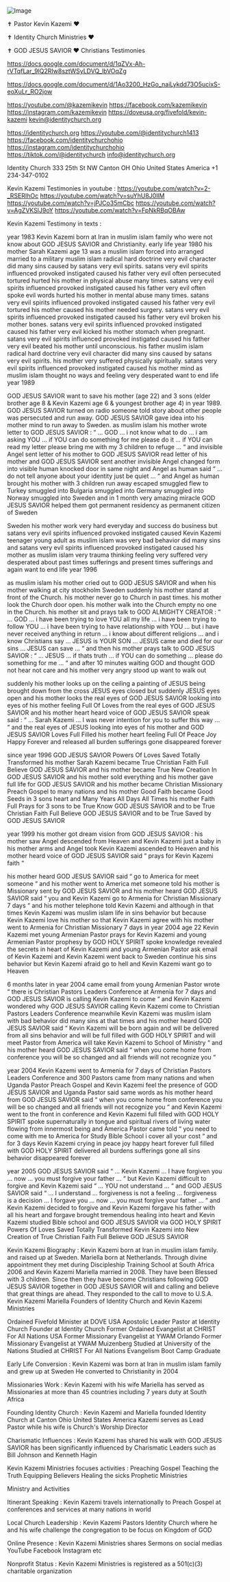 ![Image](https://github.com/user-attachments/assets/3d374f60-1fec-4ebf-bf25-ceeaa2c7b227)

✝️ Pastor Kevin Kazemi ❤️

✝️ Identity Church Ministries ❤️

✝️ GOD JESUS SAVIOR ❤️ Christians Testimonies

https://docs.google.com/document/d/1qZVx-Ah-rVTqfLar_9lQ2RIw8sztWSyLDVQ_lbVOqZg

https://docs.google.com/document/d/1Ao3200_HzGo_naiLykdd73O5ucixS-eoXuLr_RO2jow

https://youtube.com/@kazemikevin
https://facebook.com/kazemikevin
https://instagram.com/kazemikevin
https://doveusa.org/fivefold/kevin-kazemi
kevin@identitychurch.org

https://identitychurch.org
https://youtube.com/@identitychurch1413
https://facebook.com/identitychurchohio
https://instagram.com/identitychurchohio
https://tiktok.com/@identitychurch
info@identitychurch.org

Identity Church
333 25th St NW
Canton OH Ohio
United States America
+1 234-347-0102

Kevin Kazemi Testimonies in youtube :
https://youtube.com/watch?v=2-_RSERIhOc
https://youtube.com/watch?v=suYhU8J0llM
https://youtube.com/watch?v=jPJCo35mCbc
https://youtube.com/watch?v=AgZVKSlJ9oY
https://youtube.com/watch?v=FpNkRBqOBAw

Kevin Kazemi Testimony in texts :

year 1983 Kevin Kazemi born at Iran in muslim islam family who were not know about GOD JESUS SAVIOR and Christianity. early life year 1980 his mother Sarah Kazemi age 13 was a muslim islam forced into arranged married to a military muslim islam radical hard doctrine very evil character did many sins caused by satans very evil spirits. satans very evil spirits influenced provoked instigated caused his father very evil often persecuted tortured hurted his mother in physical abuse many times. satans very evil spirits influenced provoked instigated caused his father very evil often spoke evil words hurted his mother in mental abuse many times. satans very evil spirits influenced provoked instigated caused his father very evil tortured his mother caused his mother needed surgery. satans very evil spirits influenced provoked instigated caused his father very evil broken his mother bones. satans very evil spirits influenced provoked instigated caused his father very evil kicked his mother stomach when pregnant. satans very evil spirits influenced provoked instigated caused his father very evil beated his mother until unconscious. his father muslim islam radical hard doctrine very evil character did many sins caused by satans very evil spirits. his mother very suffered physically spiritually. satans very evil spirits influenced provoked instigated caused his mother mind as muslim islam thought no ways and feeling very desperated want to end life year 1989

GOD JESUS SAVIOR want to save his mother (age 22) and 3 sons (elder brother age 8 & Kevin Kazemi age 6 & youngest brother age 4) in year 1989. GOD JESUS SAVIOR turned on radio someone told story about other people was persecuted and run away. GOD JESUS SAVIOR gave idea into his mother mind to run away to Sweden. as muslim islam his mother wrote letter to GOD JESUS SAVIOR : “ … GOD … i not know what to do … i am asking YOU … if YOU can do something for me please do it … if YOU can read my letter please bring me with my 3 children to refuge … “ and invisible Angel sent letter of his mother to GOD JESUS SAVIOR read letter of his mother and GOD JESUS SAVIOR sent another invisible Angel changed form into visible human knocked door in same night and Angel as human said “ … do not tell anyone about your identity just be quiet … “ and Angel as human brought his mother with 3 children run away escaped smuggled flew to Turkey smuggled into Bulgaria smuggled into Germany smuggled into Norway smuggled into Sweden and in 1 month very amazing miracle GOD JESUS SAVIOR helped them got permanent residency as permanent citizen of Sweden

Sweden his mother work very hard everyday and success do business but satans very evil spirits influenced provoked instigated caused Kevin Kazemi teenager young adult as muslim islam was very bad behavior did many sins and satans very evil spirits influenced provoked instigated caused his mother as muslim islam very trauma thinking feeling very suffered very desperated about past times sufferings and present times sufferings and again want to end life year 1996

as muslim islam his mother cried out to GOD JESUS SAVIOR and when his mother walking at city stockholm Sweden suddenly his mother stand at front of the Church. his mother never go to Church in past times. his mother look the Church door open. his mother walk into the Church empty no one in the Church. his mother sit and prays talk to GOD ALMIGHTY CREATOR : “ … GOD … i have been trying to love YOU all my life …  i have been trying to follow YOU …  i have been trying to have relationship with YOU … but i have never received anything in return … i know about different religions … and i know Christians say … JESUS is YOUR SON … JESUS came and died for our sins … JESUS can save … “ and then his mother prays talk to GOD JESUS SAVIOR : “ … JESUS … if thats truth … if YOU can do something … please do something for me … “ and after 10 minutes waiting GOD and thought GOD not hear not care and his mother very angry stood up want to walk out

suddenly his mother looks up on the ceiling a painting of JESUS being brought down from the cross JESUS eyes closed but suddenly JESUS eyes open and his mother looks the real eyes of GOD JESUS SAVIOR looking into eyes of his mother feeling Full Of Loves from the real eyes of GOD JESUS SAVIOR and his mother heart heard voice of GOD JESUS SAVIOR speak said : “ … Sarah Kazemi … I was never intention for you to suffer this way … “ and the real eyes of JESUS looking into eyes of his mother and GOD JESUS SAVIOR Loves Full Filled his mother heart feeling Full Of Peace Joy Happy Forever and released all burden sufferings gone disappeared forever 

since year 1996 GOD JESUS SAVIOR Powers Of Loves Saved Totally Transformed his mother Sarah Kazemi became True Christian Faith Full Believe GOD JESUS SAVIOR and his mother became True New Creation In GOD JESUS SAVIOR and his mother sold everything and his mother gave full life for GOD JESUS SAVIOR and his mother became Christian Missionary Preach Gospel to many nations and his mother Good Faith became Good Seeds in 3 sons heart and Many Years All Days All Times his mother Faith Full Prays for 3 sons to be True Know GOD JESUS SAVIOR and to be True Christian Faith Full Believe GOD JESUS SAVIOR and to be True Saved by GOD JESUS SAVIOR

year 1999 his mother got dream vision from GOD JESUS SAVIOR : his mother saw Angel descended from Heaven and Kevin Kazemi just a baby in his mother arms and Angel took Kevin Kazemi ascended to Heaven and his mother heard voice of GOD JESUS SAVIOR said “ prays for Kevin Kazemi faith “ 

his mother heard GOD JESUS SAVIOR said “ go to America for meet someone “ and his mother went to America met someone told his mother is Missionary sent by GOD JESUS SAVIOR and his mother heard GOD JESUS SAVIOR said “ you and Kevin Kazemi go to Armenia for Christian Missionary 7 days “ and his mother telephone told Kevin Kazemi and although in that times Kevin Kazemi was muslim islam life in sins behavior but because Kevin Kazemi love his mother so that Kevin Kazemi agree with his mother went to Armenia for Christian Missionary 7 days in year 2004 age 22 Kevin Kazemi met young Armenian Pastor prays for Kevin Kazemi and young Armenian Pastor prophesy by GOD HOLY SPIRIT spoke knowledge revealed the secrets in heart of Kevin Kazemi and young Armenian Pastor ask email of Kevin Kazemi and Kevin Kazemi went back to Sweden continue his sins behavior but Kevin Kazemi afraid go to hell and Kevin Kazemi want go to Heaven

6 months later in year 2004 came email from young Armenian Pastor wrote “ there is Christian Pastors Leaders Conference at Armenia for 7 days and GOD JESUS SAVIOR is calling Kevin Kazemi to come “ and Kevin Kazemi wondered why GOD JESUS SAVIOR calling Kevin Kazemi come to Christian Pastors Leaders Conference meanwhile Kevin Kazemi was muslim islam with bad behavior did many sins at that times and his mother heard GOD JESUS SAVIOR said “ Kevin Kazemi will be born again and will be delivered from all sins behavior and will be full filled with GOD HOLY SPIRIT and will meet Pastor from America will take Kevin Kazemi to School of Ministry “ and his mother heard GOD JESUS SAVIOR said “ when you come home from conference you will be so changed and all friends will not recognize you “

year 2004 Kevin Kazemi went to Armenia for 7 days of Christian Pastors Leaders Conference and 300 Pastors came from many nations and when Uganda Pastor Preach Gospel and Kevin Kazemi feel the presence of GOD JESUS SAVIOR and Uganda Pastor said same words as his mother heard from GOD JESUS SAVIOR said “ when you come home from conference you will be so changed and all friends will not recognize you “ and Kevin Kazemi went to the front in conference and Kevin Kazemi full filled with GOD HOLY SPIRIT spoke supernaturally in tongue and spiritual rivers of living water flowing from innermost being and America Pastor came told “ you need to come with me to America for Study Bible School i cover all your cost “ and for 3 days Kevin Kazemi crying in peace joy happy heart forever full filled with GOD HOLY SPIRIT delivered all burdens sufferings gone all sins behavior disappeared forever

year 2005 GOD JESUS SAVIOR said “ … Kevin Kazemi … I have forgiven you … now … you must forgive your father … “ but Kevin Kazemi difficult to forgive and Kevin Kazemi said “ … YOU not understand … “ and GOD JESUS SAVIOR said “ … I understand … forgiveness is not a feeling … forgiveness is a decision … I forgave you … now … you must forgive your father … “ and Kevin Kazemi decided to forgive and Kevin Kazemi forgave his father with all his heart and forgave brought tremendous healing into heart and Kevin Kazemi studied Bible school and GOD JESUS SAVIOR via GOD HOLY SPIRIT Powers Of Loves Saved Totally Transformed Kevin Kazemi into New Creation of True Christian Faith Full Believe GOD JESUS SAVIOR

Kevin Kazemi Biography :
Kevin Kazemi born at Iran in muslim islam family. and raised up at Sweden. Mariella born at Netherlands. Through divine appointment they met during Discipleship Training School at South Africa 2006 and Kevin Kazemi Mariella married in 2008. They have been Blessed with 3 children. Since then they have become Christians following GOD JESUS SAVIOR together in GOD JESUS SAVIOR will and calling and believe that great things are ahead. They responded to the call to move to U.S.A. Kevin Kazemi Mariella Founders of Identity Church and Kevin Kazemi Ministries

Ordained Fivefold Minister at DOVE USA
Apostolic Leader Pastor at Identity Church
Founder at Identity Church
Former Ordained Evangelist at CHRIST For All Nations USA
Former Missionary Evangelist at YWAM Orlando
Former Missionary Evangelist at YWAM Muizenberg
Studied at University of the Nations
Studied at CHRIST For All Nations Evangelism Boot Camp Graduate

Early Life Conversion :
Kevin Kazemi was born at Iran in muslim islam family and grew up at Sweden He converted to Christianity in 2004

Missionaries Work :
Kevin Kazemi with his wife Mariella has served as Missionaries at more than 45 countries including 7 years duty at South Africa

Founding Identity Church :
Kevin Kazemi and Mariella founded Identity Church at Canton Ohio United States America Kazemi serves as Lead Pastor while his wife is Church's Worship Director

Charismatic Influences :
Kevin Kazemi has shared his walk with GOD JESUS SAVIOR has been significantly influenced by Charismatic Leaders such as Bill Johnson and Kenneth Hagin

Kevin Kazemi Ministries focuses activities :
Preaching Gospel
Teaching the Truth
Equipping Believers
Healing the sicks
Prophetic Ministries

Ministry and Activities

Itinerant Speaking :
Kevin Kazemi travels internationally to Preach Gospel at conferences and services at many nations in world

Local Church Leadership :
Kevin Kazemi Pastors Identity Church where he and his wife challenge the congregation to be focus on Kingdom of GOD

Online Presence :
Kevin Kazemi Ministries shares Sermons on social medias YouTube Facebook Instagram etc

Nonprofit Status :
Kevin Kazemi Ministries is registered as a 501(c)(3) charitable organization
